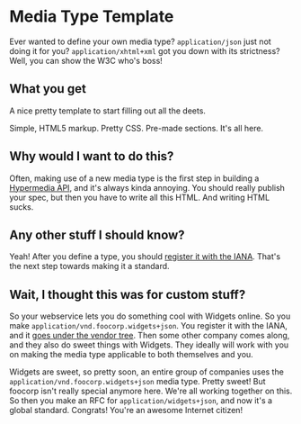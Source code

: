 # Media Type Template

Ever wanted to define your own media type? `application/json` just not doing it
for you? `application/xhtml+xml` got you down with its strictness? Well, you
can show the W3C who's boss!

## What you get

A nice pretty template to start filling out all the deets.

Simple, HTML5 markup. Pretty CSS. Pre-made sections. It's all here.

## Why would I want to do this?

Often, making use of a new media type is the first step in building a
[Hypermedia API](http://hypermediaapidesign.com), and it's always kinda
annoying. You should really publish your spec, but then you have to write all
this HTML. And writing HTML sucks.

## Any other stuff I should know?

Yeah! After you define a type, you should [register it with the
IANA](http://www.iana.org/assignments/media-types/index.html). That's the next
step towards making it a standard.

## Wait, I thought this was for custom stuff?

So your webservice lets you do something cool with Widgets online. So you make
`application/vnd.foocorp.widgets+json`. You register it with the IANA, and it
[goes under the vendor tree](http://tools.ietf.org/html/rfc4288#section-3.2).
Then some other company comes along, and they also do sweet things with
Widgets. They ideally will work with you on making the media type applicable
to both themselves and you.

Widgets are sweet, so pretty soon, an entire group of companies uses the
`application/vnd.foocorp.widgets+json` media type. Pretty sweet! But foocorp
isn't really special anymore here. We're all working together on this. So then
you make an RFC for `application/widgets+json`, and now it's a global standard.
Congrats! You're an awesome Internet citizen!

